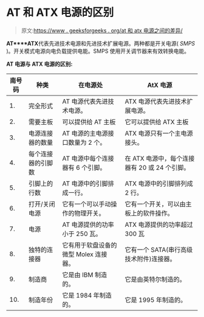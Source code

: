 # AT 和 ATX 电源的区别

> 原文:[https://www . geeksforgeeks . org/at 和 atx 电源之间的差异/](https://www.geeksforgeeks.org/difference-between-at-and-atx-power-supply/)

**AT****ATX**代表先进技术电源和先进技术扩展电源。两种都是开关电源( *SMPS* )。开关模式电源向电负载提供电能。SMPS 使用开关调节器来有效转换电能。

**AT 电源与 ATX 电源的区别:**

<center>

| 南号码 | 种类 | 在电源处 | AtX 电源 |
| --- | --- | --- | --- |
| 1. | 完全形式 | AT 电源代表先进技术电源。 | ATX 电源代表先进技术扩展电源。 |
| 2. | 需要主板 | 可以提供给 AT 主板 | 它可以提供给 ATX 主板 |
| 3. | 电源连接器的数量 | AT 电源的主电源接口数量为 2 个。 | ATX 电源只有一个主电源接头。 |
| 4. | 每个连接器的引脚数 | AT 电源中每个连接器有 6 个引脚。 | 在 ATX 电源中，每个连接器有 20 或 24 个引脚。 |
| 5. | 引脚上的行数 | AT 电源中的引脚排成一行。 | ATX 电源中的引脚排列成 2 行。 |
| 6. | 打开/关闭电源 | 它有一个可以手动操作的物理开关。 | 它有一个开关，可以由主板上的软件操作。 |
| 7. | 电源 | AT 电源提供的功率小于 250 瓦。 | ATX 电源提供的功率超过 300 瓦 |
| 8. | 独特的连接器 | 它有用于软盘设备的微型 Molex 连接器。 | 它有一个 SATA(串行高级技术附件)连接器。 |
| 9. | 制造商 | 它是由 IBM 制造的。 | 它是由英特尔制造的。 |
| 10. | 制造年份 | 它是 1984 年制造的。 | 它是 1995 年制造的。 |

</center>